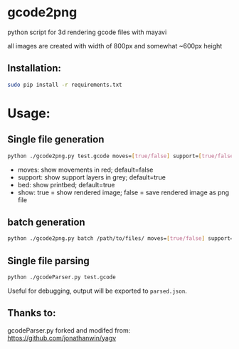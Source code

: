 # gcode2png

python script for 3d rendering gcode files with mayavi

all images are created with width of 800px and somewhat ~600px height

## Installation:
```bash
sudo pip install -r requirements.txt
```

# Usage:

## Single file generation
```bash
python ./gcode2png.py test.gcode moves=[true/false] support=[true/false] show=[true/false] bed=[true/false]
```

- moves: show movements in red; default=false
- support: show support layers in grey; default=true
- bed: show printbed; default=true
- show: true = show rendered image; false = save rendered image as png file

## batch generation
```bash
python ./gcode2png.py batch /path/to/files/ moves=[true/false] support=[true/false] show=[true/false] bed=[true/false]
```

## Single file parsing
```bash
python ./gcodeParser.py test.gcode
```
Useful for debugging, output will be exported to `parsed.json`.

## Thanks to:
gcodeParser.py forked and modifed from: https://github.com/jonathanwin/yagv
